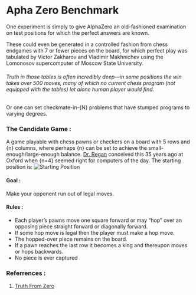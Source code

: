 # Apha Zero Benchmark

One experiment is simply to give AlphaZero an old-fashioned examination on test positions for which the perfect answers are known. 

These could even be generated in a controlled fashion from chess endgames with 7 or fewer pieces on the board, for which perfect play was tabulated by Victor Zakharov and Vladimir Makhnichev using the Lomonosov supercomputer of Moscow State University. 

###### Truth in those tables is often incredibly deep—in some positions the win takes over 500 moves, many of which no current chess program (not equipped with the tables) let alone human player would find. 

Or one can set checkmate-in-{N} problems that have stumped programs to varying degrees.

### The Candidate Game : 

A game playable with chess pawns or checkers on a board with 5 rows and {n} columns, where perhaps {n} can be set to achieve the small-enough/large-enough balance. [Dr. Regan](http://www.buffalo.edu/news/experts/ken-regan-faculty-expert-chess.html) conceived this 35 years ago at Oxford when {n=4} seemed right for computers of the day. The starting position is: 
![Starting Position](https://rjlipton.files.wordpress.com/2017/12/4x5grid.jpg)


#### Goal : 
Make your opponent run out of legal moves. 

#### Rules : 
* Each player’s pawns move one square forward or may “hop” over an opposing piece straight forward or diagonally forward.
* If some hop move is legal then the player must make a hop move. 
* The hopped-over piece remains on the board.
* If a pawn reaches the last row it becomes a king and thereupon moves or hops backwards. 
* No piece is ever captured



### Referrences : 
1. [Truth From Zero](https://rjlipton.wordpress.com/2017/12/17/truth-from-zero/)


